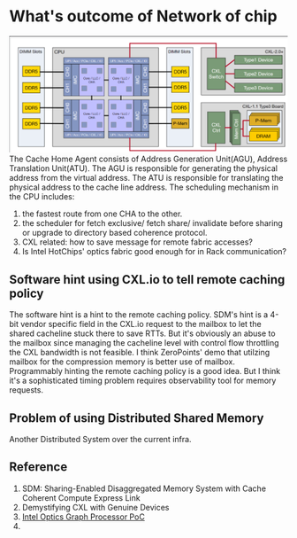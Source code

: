 # What's outcome of Network of chip 
![SPR](image.png)
The Cache Home Agent consists of Address Generation Unit(AGU), Address Translation Unit(ATU). The AGU is responsible for generating the physical address from the virtual address. The ATU is responsible for translating the physical address to the cache line address. The scheduling mechanism in the CPU includes:

1. the fastest route from one CHA to the other.
2. the scheduler for fetch exclusive/ fetch share/ invalidate before sharing or upgrade to directory based coherence protocol.
3. CXL related: how to save message for remote fabric accesses?
4. Is Intel HotChips' optics fabric good enough for in Rack communication?

## Software hint using CXL.io to tell remote caching policy
The software hint is a hint to the remote caching policy. SDM's hint is a 4-bit vendor specific field in the CXL.io request to the mailbox to let the shared cacheline stuck there to save RTTs. But it's obviously an abuse to the mailbox since managing the cacheline level with control flow throttling the CXL bandwidth is not feasible. I think ZeroPoints' demo that utilzing mailbox for the compression memory is better use of mailbox. Programmably hinting the remote caching policy is a good idea. But I think it's a sophisticated timing problem requires observability tool for memory requests.

## Problem of using Distributed Shared Memory
Another Distributed System over the current infra.

## Reference
1. SDM: Sharing-Enabled Disaggregated Memory System with Cache Coherent Compute Express Link
2. Demystifying CXL with Genuine Devices
3. [Intel Optics Graph Processor PoC](https://www.theregister.com/2023/09/01/intel_graph_analytics_chip/)
4. 